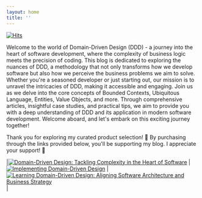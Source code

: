 ```yaml
---
layout: home
title: ''
---
```

[![Hits](https://hits.sh/ddd-talking.com.svg?style=for-the-badge&label=Total%20number%20of%20visits)](https://hits.sh/ddd-talking.com/)

Welcome to the world of Domain-Driven Design (DDD) - a journey into the heart of software development, where the complexity of business logic meets the precision of coding. This blog is dedicated to exploring the nuances of DDD, a methodology that not only transforms how we develop software but also how we perceive the business problems we aim to solve. Whether you're a seasoned developer or just starting out, our mission is to unravel the intricacies of DDD, making it accessible and engaging. Join us as we delve into the core concepts of Bounded Contexts, Ubiquitous Language, Entities, Value Objects, and more. Through comprehensive articles, insightful case studies, and practical tips, we aim to provide you with a deep understanding of DDD and its application in modern software development. Welcome aboard, and let's embark on this exciting journey together!

Thank you for exploring my curated product selection! 🌟 By purchasing through the links provided below, you'll be supporting my blog. I appreciate your support! 🙏

|[![Domain-Driven Design: Tackling Complexity in the Heart of Software](https://m.media-amazon.com/images/I/41ni9tGguyL._SY445_SX342_.jpg)](https://amzn.to/47X281t) |[![Implementing Domain-Driven Design](https://m.media-amazon.com/images/I/51V8VDgMhdL._SY445_SX342_.jpg)](https://amzn.to/4838koC) |[![Learning Domain-Driven Design: Aligning Software Architecture and Business Strategy](https://m.media-amazon.com/images/I/819gVKYN7HL._SY466_.jpg)](https://amzn.to/47YNAyc)|

